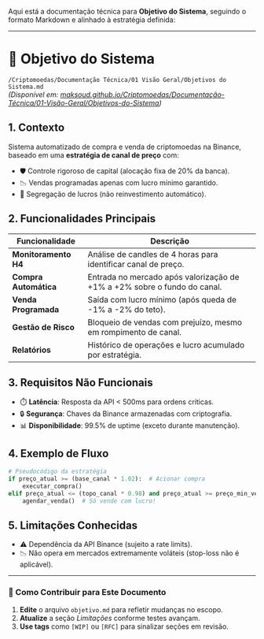 Aqui está a documentação técnica para **Objetivo do Sistema**, seguindo o formato Markdown e alinhado à estratégia definida:

---

# **📌 Objetivo do Sistema**

`/Criptomoedas/Documentação Técnica/01 Visão Geral/Objetivos do Sistema.md`  
_(Disponível em: [maksoud.github.io/Criptomoedas/Documentação-Técnica/01-Visão-Geral/Objetivos-do-Sistema](https://maksoud.github.io/Criptomoedas/Documenta%25C3%25A7%25C3%25A3o%2520T%25C3%25A9cnica/01%2520Vis%25C3%25A3o%2520Geral/Objetivos%2520do%2520Sistema))_

## **1. Contexto**  
Sistema automatizado de compra e venda de criptomoedas na Binance, baseado em uma **estratégia de canal de preço** com:  
- 🛡️ Controle rigoroso de capital (alocação fixa de 20% da banca).  
- 📉 Vendas programadas apenas com lucro mínimo garantido.  
- 🔄 Segregação de lucros (não reinvestimento automático).  

## **2. Funcionalidades Principais**  
| Funcionalidade | Descrição |  
|----------------|-----------|  
| **Monitoramento H4** | Análise de candles de 4 horas para identificar canal de preço. |  
| **Compra Automática** | Entrada no mercado após valorização de +1% a +2% sobre o fundo do canal. |  
| **Venda Programada** | Saída com lucro mínimo (após queda de -1% a -2% do teto). |  
| **Gestão de Risco** | Bloqueio de vendas com prejuízo, mesmo em rompimento de canal. |  
| **Relatórios** | Histórico de operações e lucro acumulado por estratégia. |  

## **3. Requisitos Não Funcionais**  
- ⏱️ **Latência**: Resposta da API < 500ms para ordens críticas.  
- 🔒 **Segurança**: Chaves da Binance armazenadas com criptografia.  
- 📊 **Disponibilidade**: 99.5% de uptime (exceto durante manutenção).  

## **4. Exemplo de Fluxo**  
```python  
# Pseudocódigo da estratégia  
if preço_atual >= (base_canal * 1.02):  # Acionar compra  
    executar_compra()  
elif preço_atual <= (topo_canal * 0.98) and preço_atual >= preço_min_venda:  
    agendar_venda()  # Só vende com lucro!  
```  

## **5. Limitações Conhecidas**  
- ⚠️ Dependência da API Binance (sujeito a rate limits).  
- 📉 Não opera em mercados extremamente voláteis (stop-loss não é aplicável).  


---

### **🎯 Como Contribuir para Este Documento**  
1. **Edite** o arquivo `objetivo.md` para refletir mudanças no escopo.  
2. **Atualize** a seção *Limitações* conforme testes avançam.  
3. **Use tags** como `[WIP]` ou `[RFC]` para sinalizar seções em revisão.  

